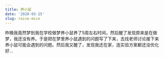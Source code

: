```yaml
---
title: 养小鼠
date: '2020-03-15'
slug: raise-mice
---
```


昨晚我竟然梦到我在学校做梦养小鼠养了5周左右时间，然后醒了发现原来是在做梦，我还没有养。于是把在梦里养小鼠遇到的问题写了下来，去找老师讨论接下来养小鼠可能会遇到的问题。然后我又醒了，发现我还在家，连实验方案都还没优化好…
